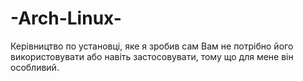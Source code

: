 # -Arch-Linux-
Керівництво по установці, яке я зробив сам
Вам не потрібно його використовувати або навіть застосовувати, тому що для мене він особливий.
